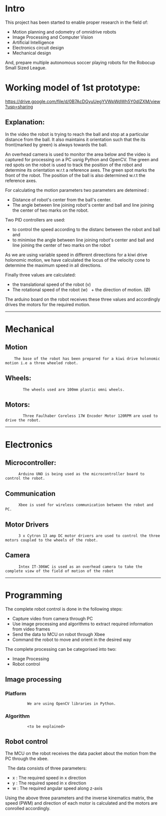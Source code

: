 # Intro
   
   This project has been started to enable proper research in the field of:
   +  Motion planning and odometry of omnidrive robots 
   + Image Processing and Computer Vision 
   + Artificial Intelligence 
   + Electronics circuit design 
   + Mechanical design 
      
And, prepare multiple autonomous soccer playing robots for the Robocup Small Sized League.


# Working model of 1st prototype: 
https://drive.google.com/file/d/0B7AcDGyuUegYVWpWdWh5Y0dlZXM/view?usp=sharing

   ## Explanation:
   In the video the robot is trying to reach the ball and stop at a particular distance from the ball. It also maintains it orientation such that the its front(marked by green) is always towards the ball.
   
   An overhead camera is used to monitor the area below and the video is captured for processing on a PC usnig Python and OpenCV. The green and red spots on the robot is used to track the position of the robot and determine its orientation w.r.t a reference axes. The green spot marks the front of the robot. The position of the ball is also determined w.r.t the reference axes.
   
   For calculating the motion parameters two parameters are detemined : 
   + Distance of robot's center from the ball's center.
   + The angle between line joining robot's center and ball and line joining the center of two marks on the robot.
    
Two PID controllers are used:
   + to control the speed according to the distanc between the robot and ball and 
   + to minimise the angle between line joining robot's center and ball and line joining the center of two marks on the robot
   
As we are using variable speed in different direections for a kiwi drive holonomic motion, we have calculated the locus of the velocity cone to determine the maximum speed in all directions.

Finally three values are calculated: 
   + the translational speed of the robot (v)
   + The rotational speed of the robot (w)
   + the direction of motion. (Ø)
   
The arduino board on the robot receives these three values and accordingly drives the motors for the required motion.

------------------------------------------------------------------------------------------------------------------------

# Mechanical
    
  ## Motion
        The base of the robot has been prepared for a kiwi drive holonomic motion i.e a three wheeled robot.
        
  ## Wheels:
            The wheels used are 100mm plastic omni wheels.
        
  ## Motors:
            Three Faulhaber Coreless 17W Encoder Motor 120RPM are used to drive the robot.

------------------------------------------------------------------------------------------------------------------------

# Electronics
  
  ## Microcontroller:
          Arduino UNO is being used as the microcontroller board to control the robot.
      
  ## Communication
          Xbee is used for wireless communication between the robot and PC.
      
  ## Motor Drivers
          3 x Cytron 13 amp DC motor drivers are used to control the three motors coupled to the wheels of the robot.
          
  ## Camera
          Intex IT-306WC is used as an overhead camera to take the complete view of the field of motion of the robot

------------------------------------------------------------------------------------------------------------------------

# Programming

The complete robot control is done in the following steps:
   + Capture video from camera through PC
   + Use image processing and algorithms to extract required information from video frames
   + Send the data to MCU on robot through Xbee
   + Command the robot to move and orient in the desired way
      
The complete processing can be categorised into two:
   + Image Processing
   + Robot control
        
 ## Image processing
          
   ### Platform
              We are using OpenCV libraries in Python.
              
   ### Algorithm
              <to be explained>
              
 ## Robot control
           
   The MCU on the robot receives the data packet about the motion from the PC through the xbee.
           
   The data consists of three parameters:
   + x : The required speed in x direction
   + y : The required speed in x direction
   + w : The required angular speed along z-axis
           
   Using the above three parameters and the inverse kinematics matrix, the speed (PWM) and direction of each motor is calculated and the motors are conrolled accordingly.
             
